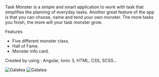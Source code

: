 Task Monster is a simple and smart application to work with task that simplifies the planning of everyday tasks. Another great feature of the app is that you can choose, name and tend your own monster. The more tasks you finish, the more will your task monster grow.

Features
- Five different monster class.
- Hall of Fame.
- Monster info card.

Created by using : Angular, Ionic 3, HTML, CSS, SCSS...

![Galatea](https://lh3.googleusercontent.com/DtrNFzoPeF0GQajd7JxReR1Fmgqo0OnrXhhtvVkppkWV7k8LZ8KgwheQljGwygPND3w=w1920-h938-rw "screens")
![Galatea](https://lh3.googleusercontent.com/r-YyoENiL5nGpNLk9A3xXnJw6Lg6MI6XBr6C8EjWRXrN2yy6Q5FDHAvr4MNFZq0MoEn-=w1920-h938-rw "screens")

